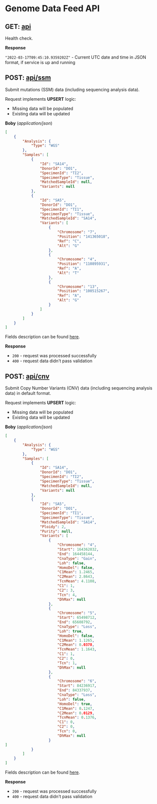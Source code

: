 # Genome Data Feed API

## GET: [api](http://localhost:5106/api)

Health check.


**Response**

`"2022-03-17T09:45:10.9359202Z"` - Current UTC date and time in JSON format, if service is up and running


## POST: [api/ssm](http://localhost:5106/api/ssm)

Submit mutations (SSM) data (including sequencing analysis data).

Request implements **UPSERT** logic:
- Missing data will be populated
- Existing data will be updated

**Boby** (_application/json_)
```json
[
    {
        "Analysis": {
            "Type": "WGS"
        },
        "Samples": [
            {
                "Id": "SA14",
                "DonorId": "DO1",
                "SpecimenId": "TI2",
                "SpecimenType": "Tissue",
                "MatchedSampleId": null,
                "Variants": null
            },
            {
                "Id": "SA5",
                "DonorId": "DO1",
                "SpecimenId": "TI1",
                "SpecimenType": "Tissue",
                "MatchedSampleId": "SA14",
                "Variants": [
                    {
                        "Chromosome": "7",
                        "Position": "141365018",
                        "Ref": "C",
                        "Alt": "G"
                    },
                    {
                        "Chromosome": "4",
                        "Position": "110895931",
                        "Ref": "A",
                        "Alt": "T"
                    },
                    {
                        "Chromosome": "13",
                        "Position": "100515267",
                        "Ref": "A",
                        "Alt": "G"
                    }
                ]
            }
        ]
    }
]
```
Fields description can be found [here](https://github.com/dkfz-unite/unite-genome-feed/blob/main/Docs/api-genome-models.md).

**Response**
- `200` - request was processed successfully
- `400` - request data didn't pass validation


## POST: [api/cnv](http://localhost:5106/api/cnv)

Submit Copy Number Variants (CNV) data (including sequencing analysis data) in default format.

Request implements **UPSERT** logic:
- Missing data will be populated
- Existing data will be updated

**Boby** (_application/json_)
```json
[
    {
        "Analysis": {
            "Type": "WGS"
        },
        "Samples": [
            {
                "Id": "SA14",
                "DonorId": "DO1",
                "SpecimenId": "TI2",
                "SpecimenType": "Tissue",
                "MatchedSampleId": null,
                "Variants": null
            },
            {
                "Id": "SA5",
                "DonorId": "DO1",
                "SpecimenId": "TI1",
                "SpecimenType": "Tissue",
                "MatchedSampleId": "SA14",
                "Ploidy": 2,
                "Purity": null,
                "Variants": [
                    {
                        "Chromosome": "4",
                        "Start": 164362032,
                        "End": 164458144,
                        "CnaType": "Gain",
                        "Loh": false,
                        "HomoDel": false,
                        "C1Mean": 1.2465,
                        "C2Mean": 2.8643,
                        "TcnMean": 4.1108,
                        "C1": 1,
                        "C2": 3,
                        "Tcn": 4,
                        "DhMax": null
                    },
                    {
                        "Chromosome": "5",
                        "Start": 65498712,
                        "End": 65608792,
                        "CnaType": "Loss",
                        "Loh": true,
                        "HomoDel": false,
                        "C1Mean": 1.1265,
                        "C2Mean": 0.0378,
                        "TcnMean": 1.1643,
                        "C1": 1,
                        "C2": 0,
                        "Tcn": 1,
                        "DhMax": null
                    },
                    {
                        "Chromosome": "6",
                        "Start": 84236917,
                        "End": 84337937,
                        "CnaType": "Loss",
                        "Loh": false,
                        "HomoDel": true,
                        "C1Mean": 0.1247,
                        "C2Mean": 0.0129,
                        "TcnMean": 0.1376,
                        "C1": 0,
                        "C2": 0,
                        "Tcn": 0,
                        "DhMax": null
                    }
]
            }
        ]
    }
]
```
Fields description can be found [here](https://github.com/dkfz-unite/unite-genome-feed/blob/main/Docs/api-genome-models.md).

**Response**
- `200` - request was processed successfully
- `400` - request data didn't pass validation
